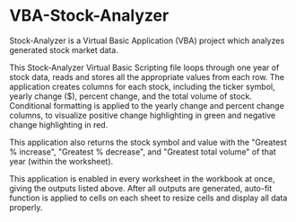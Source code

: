 # VBA-Stock-Analyzer

Stock-Analyzer is a Virtual Basic Application (VBA) project which analyzes generated stock market data. 

This Stock-Analyzer Virtual Basic Scripting file loops through one year of stock data, reads and stores all the appropriate values from each row. The application creates columns for each stock, including the ticker symbol, yearly change ($), percent change, and the total volume of stock. Conditional formatting is applied to the yearly change and percent change columns, to visualize positive change highlighting in green and negative change highlighting in red. 

This application also returns the stock symbol and value with the "Greatest % increase", "Greatest % decrease", and "Greatest total volume" of that year (within the worksheet). 

This application is enabled in every worksheet in the workbook at once, giving the outputs listed above. After all outputs are generated, auto-fit function is applied to cells on each sheet to resize cells and display all data properly.
